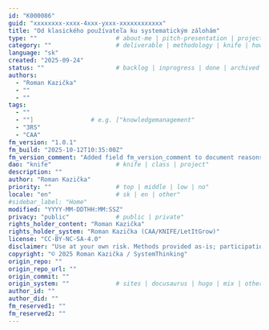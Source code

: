 ```yaml
---
id: "K000086"
guid: "xxxxxxxx-xxxx-4xxx-yxxx-xxxxxxxxxxxx"
title: "Od klasického používateľa ku systematickým zálohám"
type: ""                      # about-me | pitch-presentation | project-summary | howto | other"
category: ""                  # deliverable | methodology | knife | howto | other"
language: "sk"
created: "2025-09-24"
status: ""                    # backlog | inprogress | done | archived | other"
authors:
  - "Roman Kazička"
  - ""
  - ""
tags:
  - ""
  - ""]                # e.g. ["knowledgemanagement"
  - "3RS"
  - "CAA"
fm_version: "1.0.1"
fm_build: "2025-10-12T10:35:00Z"
fm_version_comment: "Added field fm_version_comment to document reasons for FM updates"
dao: "knife"                  # knife | class | project"
description: ""
author: "Roman Kazička"
priority: ""                  # top | middle | low | no"
locale: "en"                  # sk | en | other"
#sidebar_label: "Home"
modified: "YYYY-MM-DDTHH:MM:SSZ"
privacy: "public"             # public | private"
rights_holder_content: "Roman Kazička"
rights_holder_system: "Roman Kazička (CAA/KNIFE/LetItGrow)"
license: "CC-BY-NC-SA-4.0"
disclaimer: "Use at your own risk. Methods provided as-is; participation is voluntary and context-aware."
copyright: "© 2025 Roman Kazička / SystemThinking"
origin_repo: ""
origin_repo_url: ""
origin_commit: ""
origin_system: ""             # sites | docusaurus | hugo | mix | other"
author_id: ""
author_did: ""
fm_reserved1: ""
fm_reserved2: ""
---
```



